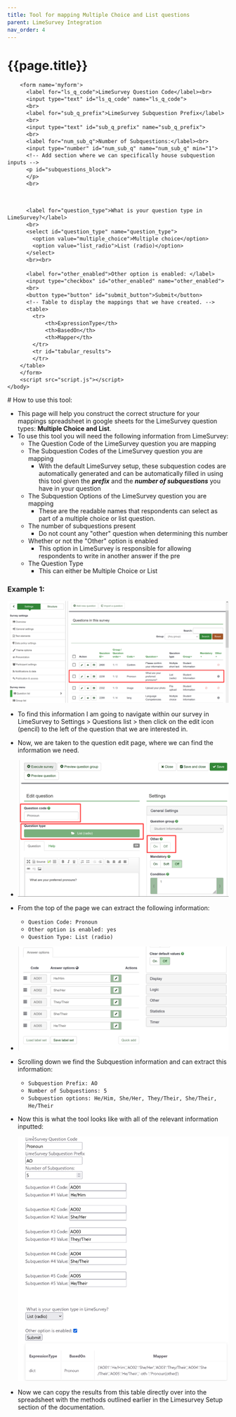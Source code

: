 ```yaml
---
title: Tool for mapping Multiple Choice and List questions
parent: LimeSurvey Integration
nav_order: 4
---
```


# {{page.title}}

<html>
    <body>
        <!-- Create a form where we can insert our limesurvey question parameters -->

        <form name='myform'>
          <label for="ls_q_code">LimeSurvey Question Code</label><br>
          <input type="text" id="ls_q_code" name="ls_q_code">
          <br>
          <label for="sub_q_prefix">LimeSurvey Subquestion Prefix</label>
          <br>
          <input type="text" id="sub_q_prefix" name="sub_q_prefix">
          <br>
          <label for="num_sub_q">Number of Subquestions:</label><br>
          <input type="number" id="num_sub_q" name="num_sub_q" min="1">
          <!-- Add section where we can specifically house subquestion inputs -->
          <p id="subquestions_block">
          </p>
          <br>

​        

          <label for="question_type">What is your question type in LimeSurvey?</label>
          <br>
          <select id="question_type" name="question_type">
            <option value="multiple_choice">Multiple choice</option>
            <option value="list_radio">List (radio)</option>
          </select>
          <br><br>
    
          <label for="other_enabled">Other option is enabled: </label>
          <input type="checkbox" id="other_enabled" name="other_enabled">
          <br>
          <button type="button" id="submit_button">Submit</button>
          <!-- Table to display the mappings that we have created. -->
          <table>
            <tr>
                <th>ExpressionType</th>
                <th>BasedOn</th>
                <th>Mapper</th>
            </tr>
            <tr id="tabular_results">
            </tr>
        </table> 
        </form>
        <script src="script.js"></script>
    </body>
</html>
# How to use this tool:

* This page will help you construct the correct structure for your mappings spreadsheet in google sheets for the LimeSurvey question types: **Multiple Choice and List**. 
* To use this tool you will need the following information from LimeSurvey:
  * The Question Code of the LimeSurvey question you are mapping
  * The Subquestion Codes of the LimeSurvey question you are mapping
    * With the default LimeSurvey setup, these subquestion codes are automatically generated and can be automatically filled in using this tool given the ***prefix*** and the ***number of subquestions*** you have in your question
  * The Subquestion Options of the LimeSurvey question you are mapping
    * These are the readable names that respondents can select as part of a multiple choice or list question.
  * The number of subquestions present
    * Do not count any "other" question when determining this number
  * Whether or not the "Other" option is enabled
    * This option in LimeSurvey is responsible for allowing respondents to write in another answer if the pre
  * The Question Type
    * This can either be Multiple Choice or List

### Example 1:

![Image of questions list with highlighted question for example](./assets/questions_list_multi_example1.PNG)

* To find this information I am going to navigate within our survey in LimeSurvey to Settings > Questions list > then click on the edit icon (pencil) to the left of the question that we are interested in.  
* Now, we are taken to the question edit page, where we can find the information we need.
* ![Image of top page of edit question](./assets/example1_multi_question_top_page.PNG)
* From the top of the page we can extract the following information:
  * `Question Code: Pronoun`
  * `Other option is enabled: yes`
  * `Question Type: List (radio)`
* ![Image of Subquestions](./assets/example1_subquestions.PNG)

* Scrolling down we find the Subquestion information and can extract this information:

  * `Subquestion Prefix: AO`
  * `Number of Subquestions: 5`
  * `Subquestion options: He/Him, She/Her, They/Their, She/Their, He/Their`

* Now this is what the tool looks like with all of the relevant information inputted:

  ![Image of tool configured](./assets/example1_tool_config.PNG)

* Now we can copy the results from this table directly over into the spreadsheet with the methods outlined earlier in the Limesurvey Setup section of the documentation.
